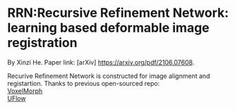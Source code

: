 # RRN:Recursive Refinement Network: learning based deformable image registration
By Xinzi He.
Paper link: [arXiv] https://arxiv.org/pdf/2106.07608.

Recurive Refinement Network is constructed for image alignment and registartion. 
Thanks to previous open-sourced repo:  
[VoxelMorph](https://github.com/voxelmorph/voxelmorph)    
[UFlow](https://github.com/google-research/google-research/tree/master/uflow)   
